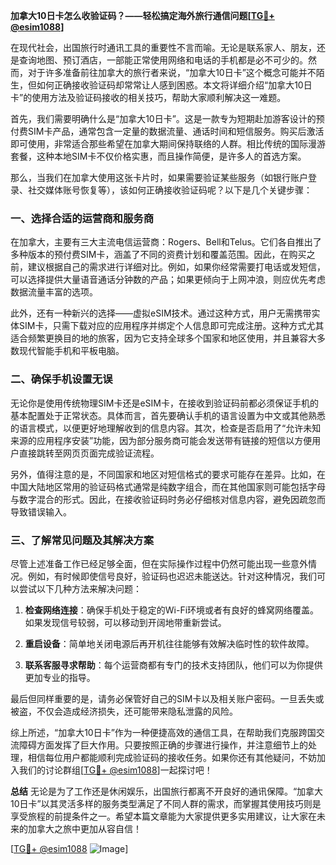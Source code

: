 **加拿大10日卡怎么收验证码？——轻松搞定海外旅行通信问题[[TG💪+ @esim1088](https://t.me/s/esim1088)]**

在现代社会，出国旅行时通讯工具的重要性不言而喻。无论是联系家人、朋友，还是查询地图、预订酒店，一部能正常使用网络和电话的手机都是必不可少的。然而，对于许多准备前往加拿大的旅行者来说，“加拿大10日卡”这个概念可能并不陌生，但如何正确接收验证码却常常让人感到困惑。本文将详细介绍“加拿大10日卡”的使用方法及验证码接收的相关技巧，帮助大家顺利解决这一难题。

首先，我们需要明确什么是“加拿大10日卡”。这是一款专为短期赴加游客设计的预付费SIM卡产品，通常包含一定量的数据流量、通话时间和短信服务。购买后激活即可使用，非常适合那些希望在加拿大期间保持联络的人群。相比传统的国际漫游套餐，这种本地SIM卡不仅价格实惠，而且操作简便，是许多人的首选方案。

那么，当我们在加拿大使用这张卡片时，如果需要验证某些服务（如银行账户登录、社交媒体账号恢复等），该如何正确接收验证码呢？以下是几个关键步骤：

### 一、选择合适的运营商和服务商

在加拿大，主要有三大主流电信运营商：Rogers、Bell和Telus。它们各自推出了多种版本的预付费SIM卡，涵盖了不同的资费计划和覆盖范围。因此，在购买之前，建议根据自己的需求进行详细对比。例如，如果你经常需要打电话或发短信，可以选择提供大量语音通话分钟数的产品；如果更倾向于上网冲浪，则应优先考虑数据流量丰富的选项。

此外，还有一种新兴的选择——虚拟eSIM技术。通过这种方式，用户无需携带实体SIM卡，只需下载对应的应用程序并绑定个人信息即可完成注册。这种方式尤其适合频繁更换目的地的旅客，因为它支持全球多个国家和地区使用，并且兼容大多数现代智能手机和平板电脑。

### 二、确保手机设置无误

无论你是使用传统物理SIM卡还是eSIM卡，在接收到验证码前都必须保证手机的基本配置处于正常状态。具体而言，首先要确认手机的语言设置为中文或其他熟悉的语言模式，以便更好地理解收到的信息内容。其次，检查是否启用了“允许未知来源的应用程序安装”功能，因为部分服务商可能会发送带有链接的短信以方便用户直接跳转至网页页面完成验证流程。

另外，值得注意的是，不同国家和地区对短信格式的要求可能存在差异。比如，在中国大陆地区常用的验证码格式通常是纯数字组合，而在其他国家则可能包括字母与数字混合的形式。因此，在接收验证码时务必仔细核对信息内容，避免因疏忽而导致错误输入。

### 三、了解常见问题及其解决方案

尽管上述准备工作已经足够全面，但在实际操作过程中仍然可能出现一些意外情况。例如，有时候即使信号良好，验证码也迟迟未能送达。针对这种情况，我们可以尝试以下几种方法来解决问题：

1. **检查网络连接**：确保手机处于稳定的Wi-Fi环境或者有良好的蜂窝网络覆盖。如果发现信号较弱，可以移动到开阔地带重新尝试。
   
2. **重启设备**：简单地关闭电源后再开机往往能够有效解决临时性的软件故障。
   
3. **联系客服寻求帮助**：每个运营商都有专门的技术支持团队，他们可以为你提供更加专业的指导。

最后但同样重要的是，请务必保管好自己的SIM卡以及相关账户密码。一旦丢失或被盗，不仅会造成经济损失，还可能带来隐私泄露的风险。

综上所述，“加拿大10日卡”作为一种便捷高效的通信工具，在帮助我们克服跨国交流障碍方面发挥了巨大作用。只要按照正确的步骤进行操作，并注意细节上的处理，相信每位用户都能顺利完成验证码的接收任务。如果你还有其他疑问，不妨加入我们的讨论群组[[TG💪+ @esim1088](https://t.me/s/esim1088)]一起探讨吧！

**总结**
无论是为了工作还是休闲娱乐，出国旅行都离不开良好的通讯保障。“加拿大10日卡”以其灵活多样的服务类型满足了不同人群的需求，而掌握其使用技巧则是享受旅程的前提条件之一。希望本篇文章能为大家提供更多实用建议，让大家在未来的加拿大之旅中更加从容自信！

[[TG💪+ @esim1088](https://t.me/s/esim1088) ![Image](https://i.postimg.cc/4NQfJmqS/Snipaste-2025-05-13-00-14-12.png)]